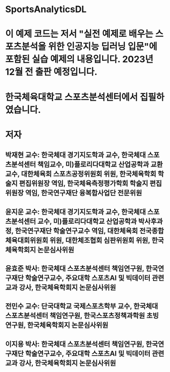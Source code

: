 # SportsAnalyticsDL
# 이 예제 코드는 저서 "실전 예제로 배우는 스포츠분석을 위한 인공지능 딥러닝 입문"에 포함된 실습 예제의 내용입니다. 2023년 12월 전 출판 예정입니다.

# 한국체육대학교 스포츠분석센터에서 집필하였습니다.

# 저자
## 박재현 교수: 한국체대 경기지도학과 교수, 한국체대 스포츠분석센터 책임교수, 미)플로리다대학교 산업공학과 교환교수, 대한체육회 스포츠공정위원회 위원, 한국체육학회 학술지 편집위원장 역임, 한국체육측정평가학회 학술지 편집위원장 역임, 한국연구재단 융복합사업단 전문위원
## 윤지운 교수: 한국체대 경기지도학과 교수, 한국체대 스포츠분석센터 교수, 미)플로리다대학교 산업공학과 박사후과정, 한국연구재단 학술연구교수 역임, 대한체육회 전국종합체육대회위원회 위원, 대한체조협회 심판위원회 위원, 한국체육학회지 논문심사위원
## 윤효준 박사: 한국체대 스포츠분석센터 책임연구원, 한국연구재단 학술연구교수, 주요대학 스포츠AI 및 빅데이터 관련 교과 강사, 한국체육학회지 논문심사위원
## 전민수 교수: 단국대학교 국제스포츠학부 교수, 한국체대 스포츠분석센터 책임연구원, 한국스포츠정책과학원 초빙연구원, 한국체육학회지 논문심사위원
## 이지용 박사: 한국체대 스포츠분석센터 책임연구원, 한국연구재단 학술연구교수, 주요대학 스포츠AI 및 빅데이터 관련 교과 강사, 한국체육학회지 논문심사위원
